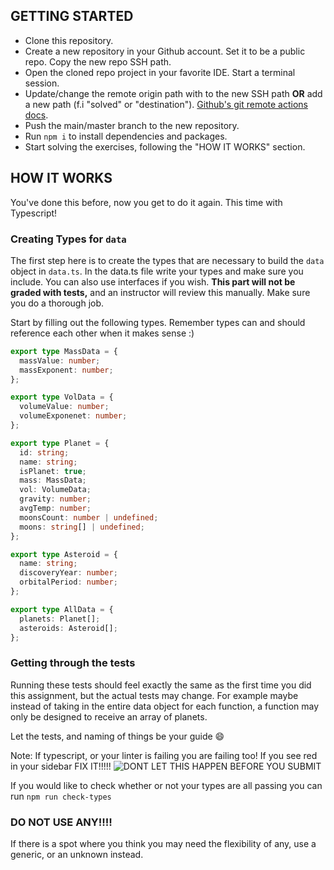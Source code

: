 ## GETTING STARTED

- Clone this repository.
- Create a new repository in your Github account. Set it to be a public repo. Copy the new repo SSH path.
- Open the cloned repo project in your favorite IDE. Start a terminal session.
- Update/change the remote origin path with to the new SSH path **OR** add a new path (f.i "solved" or "destination"). [Github's git remote actions docs](https://docs.github.com/en/get-started/getting-started-with-git/managing-remote-repositories).
- Push the main/master branch to the new repository.
- Run `npm i` to install dependencies and packages.
- Start solving the exercises, following the "HOW IT WORKS" section.

## HOW IT WORKS

You've done this before, now you get to do it again. This time with Typescript!

### Creating Types for `data`

The first step here is to create the types that are necessary to build the `data` object in `data.ts`. In the data.ts file write your types and make sure you include. You can also use interfaces if you wish. **This part will not be graded with tests,** and an instructor will review this manually. Make sure you do a thorough job.

Start by filling out the following types. Remember types can and should reference each other when it makes sense :)

```ts
export type MassData = {
  massValue: number;
  massExponent: number;
};

export type VolData = {
  volumeValue: number;
  volumeExponenet: number;
};

export type Planet = {
  id: string;
  name: string;
  isPlanet: true;
  mass: MassData;
  vol: VolumeData;
  gravity: number;
  avgTemp: number;
  moonsCount: number | undefined;
  moons: string[] | undefined;
};

export type Asteroid = {
  name: string;
  discoveryYear: number;
  orbitalPeriod: number;
};

export type AllData = {
  planets: Planet[];
  asteroids: Asteroid[];
};
```

### Getting through the tests

Running these tests should feel exactly the same as the first time you did this assignment, but the actual tests may change. For example maybe instead of taking in the entire data object for each function, a function may only be designed to receive an array of planets.

Let the tests, and naming of things be your guide 😄

Note: If typescript, or your linter is failing you are failing too! If you see red in your sidebar FIX IT!!!!!
![DONT LET THIS HAPPEN BEFORE YOU SUBMIT](images/Screen%20Shot%202023-02-25%20at%2012.56.27%20PM.png)

If you would like to check whether or not your types are all passing you can run `npm run check-types`

### DO NOT USE ANY!!!!

If there is a spot where you think you may need the flexibility of any, use a generic, or an unknown instead.
